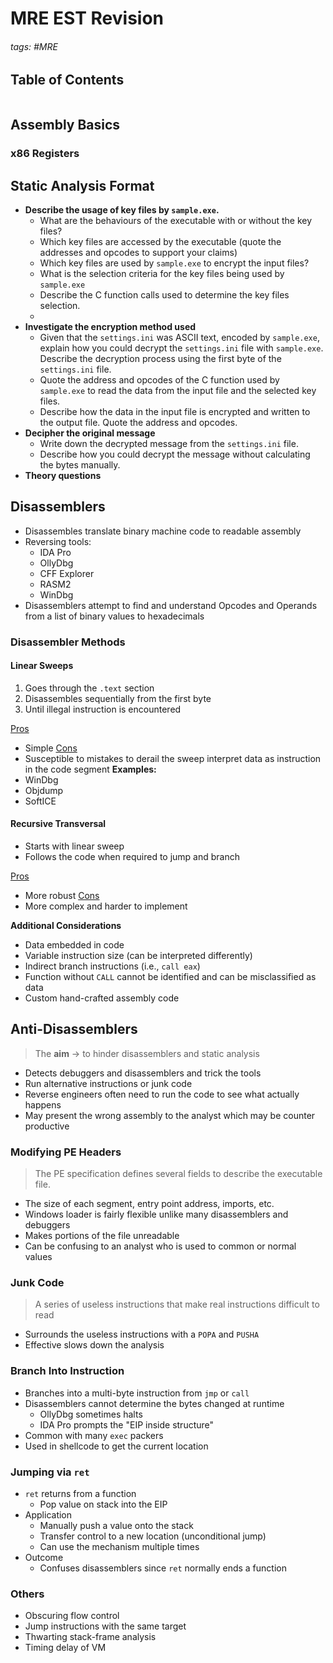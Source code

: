 # MRE EST Revision

###### tags: #MRE 

## Table of Contents
```toc
```

## Assembly Basics
### x86 Registers


## Static Analysis Format
- **Describe the usage of key files by `sample.exe`.**
	- What are the behaviours of the executable with or without the key files?
	- Which key files are accessed by the executable (quote the addresses and opcodes to support your claims)
	- Which key files are used by `sample.exe` to encrypt the input files?
	- What is the selection criteria for the key files being used by `sample.exe`
	- Describe the C function calls used to determine the key files selection.
	- 
- **Investigate the encryption method used**
	- Given that the `settings.ini` was ASCII text, encoded by `sample.exe`, explain how you could decrypt the `settings.ini` file with `sample.exe`. Describe the decryption process using the first byte of the `settings.ini` file.
	- Quote the address and opcodes of the C function used by `sample.exe` to read the data from the input file and the selected key files.
	- Describe how the data in the input file is encrypted and written to the output file. Quote the address and opcodes.
- **Decipher the original message**
	- Write down the decrypted message from the `settings.ini` file.
	- Describe how you could decrypt the message without calculating the bytes manually.
- **Theory questions**

## Disassemblers
- Disassembles translate binary machine code to readable assembly
- Reversing tools:
	- IDA Pro
	- OllyDbg
	- CFF Explorer
	- RASM2
	- WinDbg
- Disassemblers attempt to find and understand Opcodes and Operands from a list of binary values to hexadecimals

### Disassembler Methods
#### Linear Sweeps
1. Goes through the `.text` section
2. Disassembles sequentially from the first byte
3. Until illegal instruction is encountered

<u>Pros</u>
- Simple
<u>Cons</u>
- Susceptible to mistakes to derail the sweep interpret data as instruction in the code segment
**Examples:**
- WinDbg
- Objdump
- SoftICE

#### Recursive Transversal
- Starts with linear sweep
- Follows the code when required to jump and branch

<u>Pros</u>
- More robust
<u>Cons</u>
- More complex and harder to implement

**Additional Considerations**
- Data embedded in code
- Variable instruction size (can be interpreted differently)
- Indirect branch instructions (i.e., `call eax`)
- Function without `CALL` cannot be identified and can be misclassified as data
- Custom hand-crafted assembly code

## Anti-Disassemblers
> The **aim** -> to hinder disassemblers and static analysis

- Detects debuggers and disassemblers and trick the tools
- Run alternative instructions or junk code
- Reverse engineers often need to run the code to see what actually happens
- May present the wrong assembly to the analyst which may be counter productive

### Modifying PE Headers
> The PE specification defines several fields to describe the executable file.

- The size of each segment, entry point address, imports, etc.
- Windows loader is fairly flexible unlike many disassemblers and debuggers
- Makes portions of the file unreadable
- Can be confusing to an analyst who is used to common or normal values

### Junk Code
> A series of useless instructions that make real instructions difficult to read

- Surrounds the useless instructions with a `POPA` and `PUSHA`
- Effective slows down the analysis

### Branch Into Instruction
- Branches into a multi-byte instruction from `jmp` or `call`
- Disassemblers cannot determine the bytes changed at runtime
	- OllyDbg sometimes halts
	- IDA Pro prompts the "EIP inside structure"
- Common with many `exec` packers
- Used in shellcode to get the current location

### Jumping via `ret`
- `ret` returns from a function
	- Pop value on stack into the EIP
- Application
	- Manually push a value onto the stack
	- Transfer control to a new location (unconditional jump)
	- Can use the mechanism multiple times
- Outcome
	- Confuses disassemblers since `ret` normally ends a function

### Others
- Obscuring flow control
- Jump instructions with the same target
- Thwarting stack-frame analysis
- Timing delay of VM